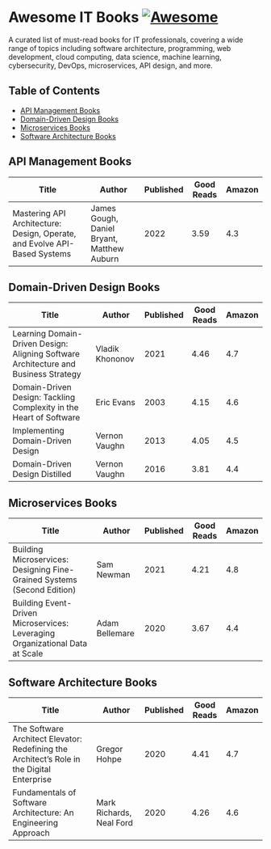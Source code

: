 # Awesome IT Books [![Awesome](https://awesome.re/badge.svg)](https://awesome.re)
A curated list of must-read books for IT professionals, covering a wide range of topics including software architecture, programming, web development, cloud computing, data science, machine learning, cybersecurity, DevOps, microservices, API design, and more.

## Table of Contents
  - [API Management Books](#api-management-books)
  - [Domain-Driven Design Books](#domain-driven-design-books)  
  - [Microservices Books](#microservices-books)
  - [Software Architecture Books](#software-architecture-books)

## API Management Books

| Title                                                                     | Author                                     | Published | Good Reads | Amazon |
| ------------------------------------------------------------------------- | -------------------------------------------| --------- | ---------- | ------ |
| Mastering API Architecture: Design, Operate, and Evolve API-Based Systems | James Gough, Daniel Bryant, Matthew Auburn | 2022      | 3.59       | 4.3    |


## Domain-Driven Design Books

| Title                                                                     | Author                                     | Published | Good Reads | Amazon |
| ------------------------------------------------------------------------- | -------------------------------------------| --------- | ---------- | ------ |
| Learning Domain-Driven Design: Aligning Software Architecture and Business Strategy | Vladik Khononov | 2021           | 4.46                | 4.7             |
| Domain-Driven Design: Tackling Complexity in the Heart of Software                  | Eric Evans      | 2003           | 4.15                | 4.6             |
| Implementing Domain-Driven Design                                                   | Vernon Vaughn   | 2013           | 4.05                | 4.5             |
| Domain-Driven Design Distilled                                                      | Vernon Vaughn   | 2016           | 3.81                | 4.4             |



## Microservices Books

| Title                                                                     | Author                                     | Published | Good Reads | Amazon |
| ------------------------------------------------------------------------- | -------------------------------------------| --------- | ---------- | ------ |
| Building Microservices: Designing Fine-Grained Systems (Second Edition)      | Sam Newman     | 2021           | 4.21                | 4.8             |
| Building Event-Driven Microservices: Leveraging Organizational Data at Scale | Adam Bellemare | 2020           | 3.67                | 4.4             |


## Software Architecture Books

| Title                                                                     | Author                                     | Published | Good Reads | Amazon |
| ------------------------------------------------------------------------- | -------------------------------------------| --------- | ---------- | ------ |
| The Software Architect Elevator: Redefining the Architect’s Role in the Digital Enterprise | Gregor Hohpe             | 2020           | 4.41                | 4.7             |
| Fundamentals of Software Architecture: An Engineering Approach                             | Mark Richards, Neal Ford | 2020           | 4.26                | 4.6             |

